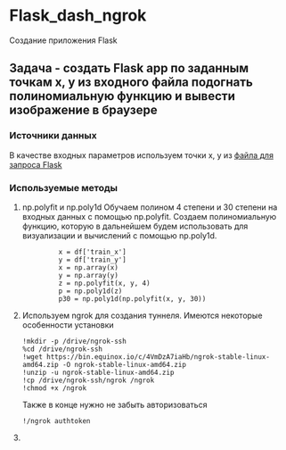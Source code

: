 # Flask_dash_ngrok
Создание приложения Flask

## Задача - создать Flask app по заданным точкам x, y из входного файла подогнать полиномиальную функцию и вывести изображение в браузере

### Источники данных
В качестве входных параметров используем точки x, y из [файла для запроса Flask](https://github.com/lili-alsh/Flask_dash_ngrok/blob/main/%D1%84%D0%B0%D0%B9%D0%BB%20%D0%B4%D0%BB%D1%8F%20%D0%B7%D0%B0%D0%BF%D1%80%D0%BE%D1%81%D0%B0%20Flask.csv)

###  Используемые методы
1. np.polyfit и np.poly1d
   Обучаем полином 4 степени и 30 степени на входных данных с помощью np.polyfit. Создаем полиномиальную функцию, которую в дальнейшем будем использовать для визуализации и вычислений с помощью np.poly1d.
   ```
            x = df['train_x']
            y = df['train_y']
            x = np.array(x)
            y = np.array(y)
            z = np.polyfit(x, y, 4)
            p = np.poly1d(z)
            p30 = np.poly1d(np.polyfit(x, y, 30))
   ```
2. Используем ngrok для создания туннеля.
   Имеются некоторые особенности установки
   ```
   !mkdir -p /drive/ngrok-ssh
   %cd /drive/ngrok-ssh
   !wget https://bin.equinox.io/c/4VmDzA7iaHb/ngrok-stable-linux-amd64.zip -O ngrok-stable-linux-amd64.zip
   !unzip -u ngrok-stable-linux-amd64.zip
   !cp /drive/ngrok-ssh/ngrok /ngrok
   !chmod +x /ngrok
   ```
   Также в конце нужно не забыть авторизоваться
   ```
   !/ngrok authtoken
   ```
4. 
